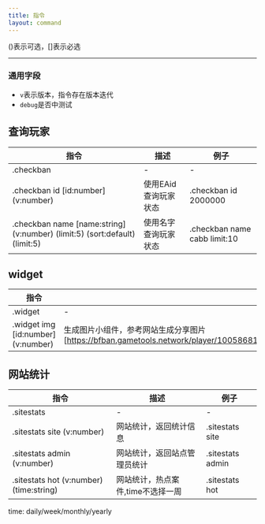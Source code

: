 ```yaml
---
title: 指令
layout: command
---
```


()表示可选，[]表示必选

---

### 通用字段

- `v`表示版本，指令存在版本迭代
- `debug`是否中测试

## 查询玩家

| 指令                                                                         | 描述           | 例子                           |
|----------------------------------------------------------------------------|--------------|------------------------------|
| .checkban                                                                  | -            | -                            |
| .checkban id [id:number] (v:number)                                        | 使用EAid查询玩家状态 | .checkban id 2000000         |
| .checkban name [name:string] (v:number) (limit:5) (sort:default) (limit:5) | 使用名字查询玩家状态   | .checkban name cabb limit:10 |

## widget

| 指令                                 | 描述                       | 例子                       |
|------------------------------------|--------------------------|--------------------------|
| .widget                            | -                        | -                        |
| .widget img [id:number] (v:number) | 生成图片小组件，参考网站生成分享图片[https://bfban.gametools.network/player/1005868194472/share(https://bfban.gametools.network/player/1005868194472/share) | .widget img 1000000 |

## 网站统计

| 指令                                   | 描述                  | 例子                    |
|--------------------------------------|---------------------|-----------------------|
| .sitestats                           | -                   | -                     |
| .sitestats site (v:number)           | 网站统计，返回统计信息         | .sitestats site  |
| .sitestats admin (v:number)          | 网站统计，返回站点管理员统计      | .sitestats admin |
| .sitestats hot (v:number) (time:string) | 网站统计，热点案件,time不选择一周 | .sitestats hot   |

time: daily/week/monthly/yearly
